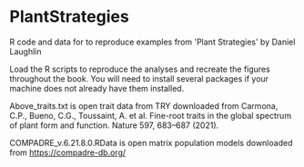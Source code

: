 # PlantStrategies
R code and data for to reproduce examples from 'Plant Strategies' by Daniel Laughlin

Load the R scripts to reproduce the analyses and recreate the figures throughout the book. You will need to install several packages if your machine does not already have them installed.

Above_traits.txt is open trait data from TRY downloaded from Carmona, C.P., Bueno, C.G., Toussaint, A. et al. Fine-root traits in the global spectrum of plant form and function. Nature 597, 683–687 (2021).

COMPADRE_v.6.21.8.0.RData is open matrix population models downloaded from https://compadre-db.org/
